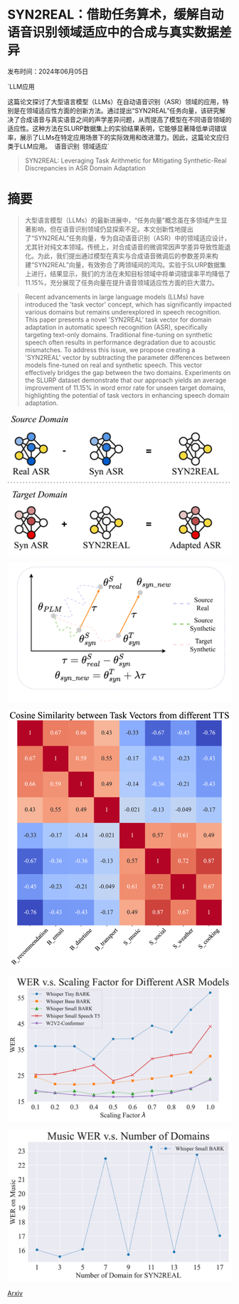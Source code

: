 # SYN2REAL：借助任务算术，缓解自动语音识别领域适应中的合成与真实数据差异

发布时间：2024年06月05日

`LLM应用

这篇论文探讨了大型语言模型（LLMs）在自动语音识别（ASR）领域的应用，特别是在领域适应性方面的创新方法。通过提出“SYN2REAL”任务向量，该研究解决了合成语音与真实语音之间的声学差异问题，从而提高了模型在不同语音领域的适应性。这种方法在SLURP数据集上的实验结果表明，它能够显著降低单词错误率，展示了LLMs在特定应用场景下的实际效用和改进潜力。因此，这篇论文应归类于LLM应用。` `语音识别` `领域适应`

> SYN2REAL: Leveraging Task Arithmetic for Mitigating Synthetic-Real Discrepancies in ASR Domain Adaptation

# 摘要

> 大型语言模型（LLMs）的最新进展中，“任务向量”概念虽在多领域产生显著影响，但在语音识别领域仍显探索不足。本文创新性地提出了“SYN2REAL”任务向量，专为自动语音识别（ASR）中的领域适应设计，尤其针对纯文本领域。传统上，对合成语音的微调常因声学差异导致性能退化。为此，我们提出通过模型在真实与合成语音微调后的参数差异来构建“SYN2REAL”向量，有效弥合了两领域间的鸿沟。实验于SLURP数据集上进行，结果显示，我们的方法在未知目标领域中将单词错误率平均降低了11.15%，充分展现了任务向量在提升语音领域适应性方面的巨大潜力。

> Recent advancements in large language models (LLMs) have introduced the 'task vector' concept, which has significantly impacted various domains but remains underexplored in speech recognition. This paper presents a novel 'SYN2REAL' task vector for domain adaptation in automatic speech recognition (ASR), specifically targeting text-only domains. Traditional fine-tuning on synthetic speech often results in performance degradation due to acoustic mismatches. To address this issue, we propose creating a 'SYN2REAL' vector by subtracting the parameter differences between models fine-tuned on real and synthetic speech. This vector effectively bridges the gap between the two domains. Experiments on the SLURP dataset demonstrate that our approach yields an average improvement of 11.15% in word error rate for unseen target domains, highlighting the potential of task vectors in enhancing speech domain adaptation.

![SYN2REAL：借助任务算术，缓解自动语音识别领域适应中的合成与真实数据差异](../../../paper_images/2406.02925/syn2real.drawio-3.png)

![SYN2REAL：借助任务算术，缓解自动语音识别领域适应中的合成与真实数据差异](../../../paper_images/2406.02925/x1.png)

![SYN2REAL：借助任务算术，缓解自动语音识别领域适应中的合成与真实数据差异](../../../paper_images/2406.02925/x2.png)

![SYN2REAL：借助任务算术，缓解自动语音识别领域适应中的合成与真实数据差异](../../../paper_images/2406.02925/x3.png)

![SYN2REAL：借助任务算术，缓解自动语音识别领域适应中的合成与真实数据差异](../../../paper_images/2406.02925/x4.png)

[Arxiv](https://arxiv.org/abs/2406.02925)